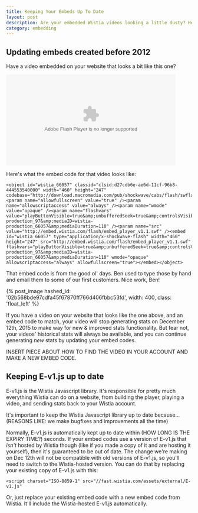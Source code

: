 ```yaml
---
title: Keeping Your Embeds Up To Date
layout: post
description: Are your embedded Wistia videos looking a little dusty? Here's how to keep them updated to make use of the latest & greatest player technology Wistia has to offer.
category: embedding
---
```


## Updating embeds created before 2012

Have a video embedded on your website that looks a bit like this one?

<object id="wistia_66057" classid="clsid:d27cdb6e-ae6d-11cf-96b8-444553540000" width="460" height="247" codebase="http://download.macromedia.com/pub/shockwave/cabs/flash/swflash.cab#version=6,0,40,0"><param name="allowfullscreen" value="true" /><param name="allowscriptaccess" value="always" /><param name="wmode" value="opaque" /><param name="flashvars" value="playButtonVisible=true&amp;unbufferedSeek=true&amp;controlsVisibleOnLoad=false&amp;autoPlay=false&amp;videoUrl=http://embed.wistia.com/deliveries/0248b3a9024a12ea54b36861b174d032d86b8b36.bin&amp;stillUrl=http://embed.wistia.com/deliveries/fdf3838c9663c3de575e5feadcf7a2605b818a75.bin&amp;embedServiceURL=http://distillery.wistia.com/x&amp;accountKey=wistia-production_97&amp;mediaID=wistia-production_66057&amp;mediaDuration=110" /><param name="src" value="http://embed.wistia.com/flash/embed_player_v1.1.swf" /><embed id="wistia_66057" type="application/x-shockwave-flash" width="460" height="247" src="http://embed.wistia.com/flash/embed_player_v1.1.swf" flashvars="playButtonVisible=true&amp;unbufferedSeek=true&amp;controlsVisibleOnLoad=false&amp;autoPlay=false&amp;videoUrl=http://embed.wistia.com/deliveries/0248b3a9024a12ea54b36861b174d032d86b8b36.bin&amp;stillUrl=http://embed.wistia.com/deliveries/fdf3838c9663c3de575e5feadcf7a2605b818a75.bin&amp;embedServiceURL=http://distillery.wistia.com/x&amp;accountKey=wistia-production_97&amp;mediaID=wistia-production_66057&amp;mediaDuration=110" wmode="opaque" allowscriptaccess="always" allowfullscreen="true"></embed></object>

Here's what the embed code for that video looks like:

<pre><code class="language-html" style="white-space: pre-wrap; white-space: -moz-pre-wrap; ">&lt;object id=&quot;wistia_66057&quot; classid=&quot;clsid:d27cdb6e-ae6d-11cf-96b8-444553540000&quot; width=&quot;460&quot; height=&quot;247&quot; codebase=&quot;http://download.macromedia.com/pub/shockwave/cabs/flash/swflash.cab#version=6,0,40,0&quot;&gt;&lt;param name=&quot;allowfullscreen&quot; value=&quot;true&quot; /&gt;&lt;param name=&quot;allowscriptaccess&quot; value=&quot;always&quot; /&gt;&lt;param name=&quot;wmode&quot; value=&quot;opaque&quot; /&gt;&lt;param name=&quot;flashvars&quot; value=&quot;playButtonVisible=true&amp;amp;unbufferedSeek=true&amp;amp;controlsVisibleOnLoad=false&amp;amp;autoPlay=false&amp;amp;videoUrl=http://embed.wistia.com/deliveries/0248b3a9024a12ea54b36861b174d032d86b8b36.bin&amp;amp;stillUrl=http://embed.wistia.com/deliveries/fdf3838c9663c3de575e5feadcf7a2605b818a75.bin&amp;amp;embedServiceURL=http://distillery.wistia.com/x&amp;amp;accountKey=wistia-production_97&amp;amp;mediaID=wistia-production_66057&amp;amp;mediaDuration=110&quot; /&gt;&lt;param name=&quot;src&quot; value=&quot;http://embed.wistia.com/flash/embed_player_v1.1.swf&quot; /&gt;&lt;embed id=&quot;wistia_66057&quot; type=&quot;application/x-shockwave-flash&quot; width=&quot;460&quot; height=&quot;247&quot; src=&quot;http://embed.wistia.com/flash/embed_player_v1.1.swf&quot; flashvars=&quot;playButtonVisible=true&amp;amp;unbufferedSeek=true&amp;amp;controlsVisibleOnLoad=false&amp;amp;autoPlay=false&amp;amp;videoUrl=http://embed.wistia.com/deliveries/0248b3a9024a12ea54b36861b174d032d86b8b36.bin&amp;amp;stillUrl=http://embed.wistia.com/deliveries/fdf3838c9663c3de575e5feadcf7a2605b818a75.bin&amp;amp;embedServiceURL=http://distillery.wistia.com/x&amp;amp;accountKey=wistia-production_97&amp;amp;mediaID=wistia-production_66057&amp;amp;mediaDuration=110&quot; wmode=&quot;opaque&quot; allowscriptaccess=&quot;always&quot; allowfullscreen=&quot;true&quot;&gt;&lt;/embed&gt;&lt;/object&gt;
</code></pre>

That embed code is from the good ol' days. Ben used to type those by hand and email them to some of our first customers. Nice work, Ben!

{% post_image hashed_id: '02b568bde97cdfa45f67870ff766d406fbbc53fd', width: 400, class: 'float_left' %}

If you have a video on your website that looks like the one above, and an embed code to match, your video will stop generating stats on December 12th, 2015 to make way for new & improved stats functionality. But fear not, your videos' historical stats will always be available, and you can continue generating _new_ stats by updating your embed codes.

INSERT PIECE ABOUT HOW TO FIND THE VIDEO IN YOUR ACCOUNT AND MAKE A NEW EMBED CODE.

## Keeping E-v1.js up to date

E-v1.js is the Wistia Javascript library. It's responsible for pretty much everything Wistia can do on a website, from building the player, playing a video, and sending stats back to your Wistia account.

It's important to keep the Wistia Javascript library up to date because... (REASONS LIKE: we make bugfixes and improvements all the time)

Normally, E-v1.js is automatically kept up to date within (HOW LONG IS THE EXPIRY TIME?) seconds. If your embed codes use a version of E-v1.js that _isn't_ hosted by Wistia though (like if you made a copy of it and are hosting it yourself), then it's guaranteed to be out of date. The change we're making on Dec 12th will not be compatible with old versions of E-v1.js, so you'll need to switch to the Wistia-hosted version. You can do that by replacing your existing copy of E-v1.js with this:
<pre><code class="langauge-html">&lt;script charset=&quot;ISO-8859-1&quot; src=&quot;//fast.wistia.com/assets/external/E-v1.js&quot;</code></pre>

Or, just replace your existing embed code with a new embed code from Wistia. It'll include the Wistia-hosted E-v1.js automatically.
